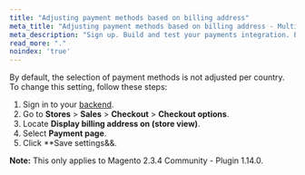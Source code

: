 ```yaml
---
title: "Adjusting payment methods based on billing address"
meta_title: "Adjusting payment methods based on billing address - MultiSafepay Docs"
meta_description: "Sign up. Build and test your payments integration. Explore our products and services. Use our API Reference, SDKs, and wrappers. Get support."
read_more: "."
noindex: 'true'
---
```

By default, the selection of payment methods is not adjusted per country. To change this setting, follow these steps:

1. Sign in to your [backend](/getting-started/glossary/#backend).
2. Go to **Stores** > **Sales** > **Checkout** > **Checkout options**.
3. Locate **Display billing address on (store view)**.
4. Select **Payment page**.
5. Click **Save settings&&.

**Note:** This only applies to Magento 2.3.4 Community - Plugin 1.14.0.